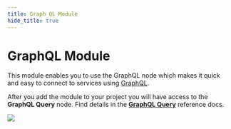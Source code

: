 ```yaml
---
title: Graph QL Module
hide_title: true
---
```

# GraphQL Module

This module enables you to use the GraphQL node which makes it quick and easy to connect to services using [GraphQL](https://graphql.org/).

After you add the module to your project you will have access to the **GraphQL Query** node. Find details in the [**GraphQL Query**](/library/modules/graphql/graphql-node.md) reference docs.

![](/library/modules/graphql/graphql-guide-img/graphql-query-node.png)
